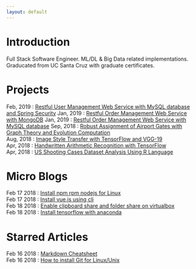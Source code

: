 ```yaml
---
layout: default
---
```


# Introduction
Full Stack Software Engineer. ML/DL & Big Data related implementations.  
Graducated from UC Santa Cruz with graduate certificates.

# Projects
Feb, 2019 : [Restful User Management Web Service with MySQL database and Spring Security](https://github.com/Firelands128/user-management)
Jan, 2019 : [Restful Order Management Web Service with MongoDB](https://github.com/Firelands128/order-management-mongo)
Jan, 2019 : [Restful Order Management Web Service with MySQL database](https://github.com/Firelands128/order-management-mysql)
Sep, 2018 : [Robust Assignment of Airport Gates with Graph Theory and Evolution Computation](https://github.com/Firelands128/Robust-Assignment-of-Airport-Gates-with-Graph-Theory-and-Evolution-Computation)  
Aug, 2018 : [Image Style Transfer with TensorFlow and VGG-19](https://github.com/Firelands128/Image-Style-Transfer-with-TensorFlow-and-VGG-19)  
Apr, 2018 : [Handwritten Arithmetic Recognition with TensorFlow](https://github.com/Firelands128/Handwritten-Arithmetic-Recognition-with-TensorFlow)  
Apr, 2018 : [US Shooting Cases Dataset Analysis Using R Language](https://github.com/Firelands128/US-Shooting-Cases-Dataset-Analysis-Using-R-Language)


# Micro Blogs
Feb 17 2018 : [Install npm rpm nodejs for Linux](./posts/2018-2-16-Install-npm-rpm-nodejs-curl.html)  
Feb 17 2018 : [Install vue.js using cli](./posts/2018-2-17-Install-Vuejs-using-CLI.html)  
Feb 18 2018 : [Enable clipboard share and folder share on virtualbox](./posts/2018-2-18-Enable-clipboard-share-and-folder-share-on-virtualbox.html)  
Feb 18 2018 : [Install tensorflow with anaconda](./posts/2018-2-18-Install-tensorflow-with-anaconda.html)

# Starred Articles
Feb 16 2018 : [Markdown Cheatsheet](https://en.support.wordpress.com/markdown-quick-reference/)  
Feb 16 2018 : [How to install Git for Linux/Unix](https://git-scm.com/download/linux)  



